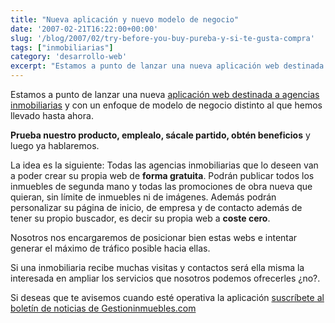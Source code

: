 ```yaml
---
title: "Nueva aplicación y nuevo modelo de negocio"
date: '2007-02-21T16:22:00+00:00'
slug: '/blog/2007/02/try-before-you-buy-pureba-y-si-te-gusta-compra'
tags: ["inmobiliarias"]
category: 'desarrollo-web'
excerpt: "Estamos a punto de lanzar una nueva aplicación web destinada a agencias inmobiliarias y con un enfoque de modelo de negocio distinto al que hemos llevado hasta ahora."
---
```

Estamos a punto de lanzar una nueva [aplicación web destinada a agencias inmobiliarias](http://www.gestioninmuebles.com/Noticias/su-propia-web-gratis) y con un enfoque de modelo de negocio distinto al que hemos llevado hasta ahora.

**Prueba nuestro producto, emplealo, sácale partido, obtén beneficios** y luego ya hablaremos.

La idea es la siguiente:
Todas las agencias inmobiliarias que lo deseen van a poder crear su propia web de **forma gratuita**. Podrán publicar todos los inmuebles de segunda mano y todas las promociones de obra nueva que quieran, sin límite de inmuebles ni de imágenes. Además podrán personalizar su página de inicio, de empresa y de contacto además de tener su propio buscador, es decir su propia web a **coste cero**.

Nosotros nos encargaremos de posicionar bien estas webs e intentar generar el máximo de tráfico posible hacia ellas.

Si una inmobiliaria recibe muchas visitas y contactos será ella misma la interesada en ampliar los servicios que nosotros podemos ofrecerles ¿no?.

Si deseas que te avisemos cuando esté operativa la aplicación [suscríbete al boletín de noticias de Gestioninmuebles.com](http://www.gestioninmuebles.com/Noticias/su-propia-web-gratis)
